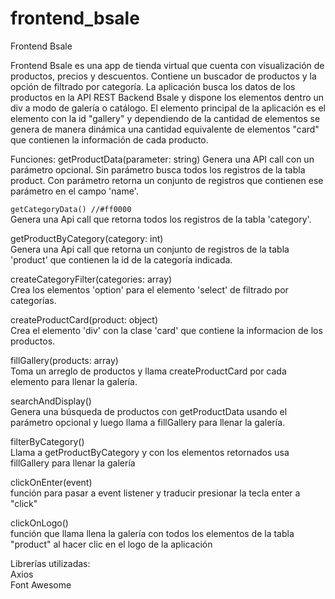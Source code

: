 # frontend_bsale
Frontend Bsale

Frontend Bsale es una app de tienda virtual que cuenta con visualización de productos, precios y descuentos.
Contiene un buscador de productos y la opción de filtrado por categoría.
La aplicación busca los datos de los productos en la API REST Backend Bsale y dispone los elementos dentro un div a modo de galería o catálogo.  El elemento principal de la aplicación es el elemento con la id "gallery" y dependiendo de la cantidad de elementos se genera de manera dinámica una cantidad equivalente de elementos "card" que contienen la información de cada producto.

Funciones:
getProductData(parameter:  string)
Genera una API call con un parámetro opcional. Sin parámetro busca todos los registros de la tabla product.
Con parámetro retorna un conjunto de registros que contienen ese parámetro en el campo 'name'.

```getCategoryData() //#ff0000```<br />
  Genera una Api call que retorna todos los registros de la tabla 'category'.

getProductByCategory(category: int)<br />
  Genera una Api call que retorna un conjunto de registros de la tabla 'product' que contienen la id de la categoría indicada.

createCategoryFilter(categories: array)<br />
  Crea los elementos 'option' para el elemento 'select' de filtrado por categorías.

createProductCard(product: object)<br />
  Crea el elemento 'div' con la clase 'card' que contiene la informacion de los productos.

fillGallery(products: array)<br />
  Toma un arreglo de productos y llama createProductCard por cada elemento para llenar la galería.

searchAndDisplay()<br />
  Genera una búsqueda de productos con getProductData usando el parámetro opcional y luego llama a
  fillGallery para llenar la galería.

filterByCategory()<br />
  Llama a getProductByCategory y con los elementos retornados usa fillGallery para llenar la galería

clickOnEnter(event)<br /> 
  función para pasar a event listener y traducir presionar la tecla enter a "click"

clickOnLogo()<br />
  función que llama llena la galería con todos los elementos de la tabla "product" al hacer clic en el logo de la   aplicación

Librerías utilizadas:<br />
Axios<br />
Font Awesome
